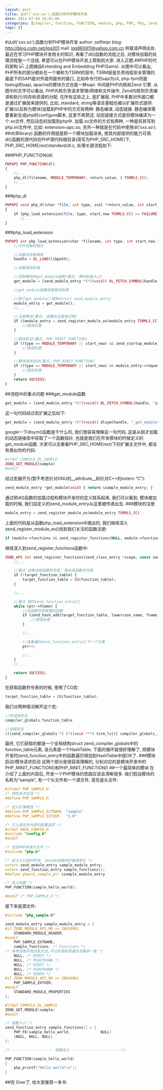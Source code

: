 ```yaml
---
layout: post
title: 从dl('xxx.so');函数分析PHP模块开发
date: 2011-07-04 18:02:00
categories: [compiler, function, FUNCTION, module, php, PHP, Php, zend, Zend]
tags: []
---
```

#从dl('xxx.so');函数分析PHP模块开发
author: selfimpr
blog: http://blog.csdn.net/lgg201
mail: lgg860911@yahoo.com.cn
转载请声明出处.
最近在学习PHP模块开发相关的知识, 再看了dl()函数的流程之后, 对模块加载的处理流程做一个总结, 希望可以在PHP模块开发上帮助到大家.
进入正题.##PHP的代码架构
![](http://hi.csdn.net/attachment/201107/4/0_1309773216dp36.gif)
上图摘自Extending and Embedding PHP(Sams).
从图中可以看出, PHP所有的部分都处在一个被称为TSRM的层中, TSRM层是负责线程安全管理的. 最底下的SAPI是对外提供服务的接口, 比如命令行的sapi为cli, php-fpm则是fastcgi的sapi, apache的模块方式也是一种sapi.
中间是PHP内核和Zend 引擎. 从图中的文字可以看出, PHP内核负责请求管理/网络和文件操作, Zend内核则负责编译和执行/内存和资源的分配.
在所有这些之上, 是扩展层, PHP中多数对外接口都是通过扩展层来提供的, 比如, standard, string等语言基础也被以扩展形式提供.
扩展(以后称为模块)加载到PHP中的方式有两种: 静态编译, 动态链接.
静态编译需要重新生成php的configure脚本, 这里不再赘述. 动态链接方式是将模块编译为一个.so文件, 然后动态的加载到php中.
加载.so文件的方式有两种, 一种是将其写到php.ini文件中, 比如: extension=apc.so, 另外一种就是在代码中使用dl(‘xxx.so’).
##dl($library)
函数的作用就是把一个模块加载进来, 使其内部提供的能力可用.
dl()函数的源代码在PHP源代码根目录(简写为PHP_SRC_HOME)下, PHP_SRC_HOME/ext/standard/dl.c, 处理关键流程如下:

###PHP_FUNCTION(dl)

```php
PHPAPI PHP_FUNCTION(dl)
{
	//...
    php_dl(filename, MODULE_TEMPORARY, return_value, 0 TSRMLS_CC);
	//... 
}
```
###php_dl

```php
PHPAPI void php_dl(char *file, int type, zval *return_value, int start_now TSRMLS_DC)
{
    if (php_load_extension(file, type, start_now TSRMLS_CC) == FAILURE) {
       //...
}
```
###php_load_extension

```php
PHPAPI int php_load_extension(char *filename, int type, int start_now TSRMLS_DC) {
	//文件名解析相关

	//加载动态链接库
	handle = DL_LOAD(libpath);

	//加载错误处理

	//获取模块的get_module函数(重点, 模块初始入口)
	get_module = (zend_module_entry *(*)(void)) DL_FETCH_SYMBOL(handle, "get_module");

	//get_module函数获取错误处理

	//那个get_module()得到struct zend_module_entry
	module_entry = get_module();
	//...

	//注册模块(重点, 函数在这里被注册)
	if ((module_entry = zend_register_module_ex(module_entry TSRMLS_CC)) == NULL) {
		//错误处理
	}

	//模块启动(重点, PHP_MINIT_FUNCTION)
	if ((type == MODULE_TEMPORARY || start_now) && zend_startup_module_ex(module_entry TSRMLS_CC) == FAILURE) {
		//错误处理
	}

	//模块请求启动(重点, PHP_RINIT_FUNCTION)
	if ((type == MODULE_TEMPORARY || start_now) && module_entry->request_startup_func) {
		//错误处理
	}
	return SUCCESS;
}
```
##流程中的重点问题
###get_module函数

```php
get_module = (zend_module_entry *(*)(void)) DL_FETCH_SYMBOL(handle, "get_module");
```
这一句代码经过宏扩展之后如下:

```php
get_module = (zend_module_entry *(*)(void)) dlsym(handle, "_get_module");
```
google一下dlsym()函数是干什么的, 我们很容易理解这一句代码, 这是从刚才加载的动态链接库中获取了一个函数指针, 也就是我们在开发模块的时候定义的get_module函数.
大家可以去看看PHP_SRC_HOME/ext/下的扩展主文件中, 都会有类似你的代码:

```php
#ifdef COMPILE_DL_SAMPLE
ZEND_GET_MODULE(sample)
#endif
```
经过宏展开为(暂不考虑针对GNU的__attribute__和针对C++的extern “C”):

```php
zend_module_entry *get_module(void) { return &sample_module_entry; }
```
通过把dl()函数的加载过程和模块开发时的定义联系起来, 我们可以看到, 模块被加载的时候, 我们自定义的zend_module_entry从这里被传递出去.
###模块的注册

```php
module_entry = zend_register_module_ex(module_entry TSRMLS_CC)
```
上面的代码是从函数php_load_extension中摘出的, 我们继续深入zend_register_module_ex()找到我们关注的函数注册:

```php
if (module->functions && zend_register_functions(NULL, module->functions, NULL, module->type TSRMLS_CC)==FAILURE) {
```
继续深入到zend_register_functions函数中:

```php
ZEND_API int zend_register_functions(zend_class_entry *scope, const zend_function_entry *functions, HashTable *function_table, int type TSRMLS_DC) /* {{{ */ {
	//...

	//重点 如果没有函数符号表, 取全局函数符号表
	if (!target_function_table) {
		target_function_table = CG(function_table);
	}

	//...

	//重点 循环zend_function_entry[]
	while (ptr->fname) {
		//向函数符号表增加函数
		if (zend_hash_add(target_function_table, lowercase_name, fname_len+1, &function, sizeof(zend_function), (void**)®_function) == FAILURE) {
			//错误处理
		}

		//...

		//准备遍历zend_function_entry[]下一个元素
		ptr++;

		//...
	}
	//...

	return SUCCESS;
}
```
在获取函数符号表的时候, 使用了CG宏:

```php
target_function_table = CG(function_table);
```
我们分两种情况解开这个宏:

```php
//非线程安全
compiler_globals.function_table

//线程安全
(((zend_compiler_globals *) (*((void ***) tsrm_ls))[ compiler_globals_id - 1])-> function_table)
```
最终, 它们获取的都是一个全局结构struct zend_compiler_globals中的function_table元素, 该元素是一个HashTable.
下面的循环就很好理解了, 把模块开发时zend_function_entry中的函数遍历增加到HashTable中就OK了.
###模块启动/模块请求启动
这两个部分是很容易理解的, 分别对应的是模块开发中的PHP_MINIT_FUNCTION()和PHP_RINIT_FUNCTION()
##一个最简单的模块
在介绍了上面的内容后, 开发一个PHP模块的思路应该会清晰很多.
我们假设模块的名称为”sample”, 有一个头文件和一个源文件, 首先是头文件:

```cpp
#ifndef PHP_SAMPLE_H
/* 预防多次包含 */
#define PHP_SAMPLE_H

/* 定义扩展属性 */
#define PHP_SAMPLE_EXTNAME  "sample"
#define PHP_SAMPLE_EXTVER   "1.0"

/* 引入源文件外部的配置选项 */
#ifdef HAVE_CONFIG_H
#include "config.h"
#endif

/* 包含PHP标准头文件 */
#include "php.h"

/* 定义入口指针符号, Zend在加载的时候使用它 */
extern zend_module_entry sample_module_entry;
extern zend_function_entry sample_functions[];
#define phpext_sample_ptr &sample_module_entry

/* 定义函数 */
PHP_FUNCTION(sample_hello_world);

#endif /* PHP_SAMPLE_H */
```
接下来是源文件:

```cpp
#include "php_sample.h"

zend_module_entry sample_module_entry = {
#if ZEND_MODULE_API_NO >= 20010901
    STANDARD_MODULE_HEADER,
#endif
    PHP_SAMPLE_EXTNAME,
    sample_functions, /* Functions */
/* 本例没有实现这些方法,不过实现和普通方法基本一致 */
    NULL, /* MINIT */
    NULL, /* MSHUTDOWN */
    NULL, /* RINIT */
    NULL, /* RSHUTDOWN */
    NULL, /* MINFO */
#if ZEND_MODULE_API_NO >= 20010901
    PHP_SAMPLE_EXTVER,
#endif
    STANDARD_MODULE_PROPERTIES
};

#ifdef COMPILE_DL_SAMPLE
ZEND_GET_MODULE(sample)
#endif

/* 函数入口 */
zend_function_entry sample_functions[] = {
    PHP_FE(sample_hello_world,              NULL)
    {NULL, NULL, NULL}
};

/* ------------------- 函数定义 -----------------------*/

PHP_FUNCTION(sample_hello_world)
{
    php_printf("Hello world!\n");
}
```
##完
Over了, 给大家推荐一本书<Sams Extending and Embedding PHP>.

